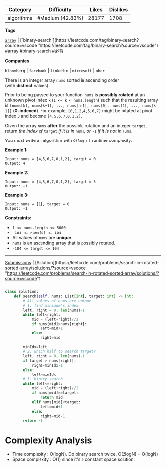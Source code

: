 
| Category   | Difficulty       | Likes | Dislikes |
| ---------- | ---------------- | ----- | -------- |
| algorithms | #Medium (42.83%) | 28177 | 1708     |

**Tags**

[`array`](https://leetcode.com/tag/array?source=vscode "https://leetcode.com/tag/array?source=vscode") | [`binary-search`](https://leetcode.com/tag/binary-search?source=vscode "https://leetcode.com/tag/binary-search?source=vscode") #array #binary-search #必背 

**Companies**

`bloomberg` | `facebook` | `linkedin` | `microsoft` | `uber`

There is an integer array `nums` sorted in ascending order (with **distinct** values).

Prior to being passed to your function, `nums` is **possibly rotated** at an unknown pivot index `k` (`1 <= k < nums.length`) such that the resulting array is `[nums[k], nums[k+1], ..., nums[n-1], nums[0], nums[1], ..., nums[k-1]]` (**0-indexed**). For example, `[0,1,2,4,5,6,7]` might be rotated at pivot index `3` and become `[4,5,6,7,0,1,2]`.

Given the array `nums` **after** the possible rotation and an integer `target`, return _the index of_ `target` _if it is in_ `nums`_, or_ `-1` _if it is not in_ `nums`.

You must write an algorithm with `O(log n)` runtime complexity.

**Example 1:**

```
Input: nums = [4,5,6,7,0,1,2], target = 0
Output: 4
```

**Example 2:**

```
Input: nums = [4,5,6,7,0,1,2], target = 3
Output: -1
```

**Example 3:**

```
Input: nums = [1], target = 0
Output: -1
```

**Constraints:**

- `1 <= nums.length <= 5000`
- `-104 <= nums[i] <= 104`
- All values of `nums` are **unique**.
- `nums` is an ascending array that is possibly rotated.
- `-104 <= target <= 104`

---

[Submissions](https://leetcode.com/problems/search-in-rotated-sorted-array/submissions/?source=vscode "https://leetcode.com/problems/search-in-rotated-sorted-array/submissions/?source=vscode") | [Solution](https://leetcode.com/problems/search-in-rotated-sorted-array/solutions/?source=vscode "https://leetcode.com/problems/search-in-rotated-sorted-array/solutions/?source=vscode")

```python

class Solution:
    def search(self, nums: List[int], target: int) -> int:
        # All values of nums are unique.
        # 1. find minimum's index
        left, right = 0, len(nums)-1
        while left<right:
            mid = (left+right)//2
            if nums[mid]>nums[right]:
                left=mid+1
            else:
                right=mid
        
        minIdx=left
        # 2. which half to search target?
        left, right = 0, len(nums)-1
        if target > nums[right]:
            right=minIdx-1
        else:
            left=minIdx
        # 3. binary search
        while left<=right:
            mid = (left+right)//2
            if nums[mid]==target:
                return mid
            elif nums[mid]<target:
                left=mid+1
            else:
                right=mid-1
        return -1
```

# Complexity Analysis

- Time complexity : O(logN). Do binary search twice, O(2logN) = O(logN)
- Space complexity : O(1) since it's a constant space solution.